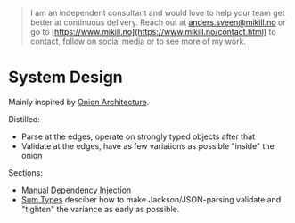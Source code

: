 > I am an independent consultant and would love to help your team get better at continuous delivery.
> Reach out
> at [anders.sveen@mikill.no](mailto:anders.sveen@mikill.no) or go
> to [https://www.mikill.no](https://www.mikill.no/contact.html) to contact, follow on social media or to see more of
> my work.

# System Design

Mainly inspired by [Onion Architecture](https://medium.com/@alessandro.traversi/understanding-onion-architecture-an-example-folder-structure-9c62208cc97d#:~:text=Onion%20Architecture%20is%20a%20software,easier%20to%20evolve%20over%20time.).

Distilled:
- Parse at the edges, operate on strongly typed objects after that
- Validate at the edges, have as few variations as possible "inside" the onion

Sections:
- [Manual Dependency Injection](manual-dependency-injection.md)
- [Sum Types](sum-types.md) desciber how to make Jackson/JSON-parsing validate and "tighten" the variance as early as possible.
